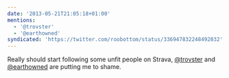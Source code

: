 ```yaml
---
date: '2013-05-21T21:05:18+01:00'
mentions:
  - '@trovster'
  - '@earthowned'
syndicated: 'https://twitter.com/roobottom/status/336947832248492032'
---
```

Really should start following some unfit people on Strava, [@trovster](https://twitter.com/@trovster) and [@earthowned](https://twitter.com/@earthowned) are putting me to shame.
